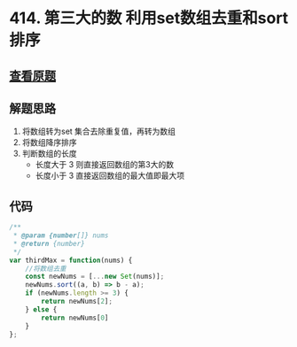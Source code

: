 # 414. 第三大的数  利用set数组去重和sort排序

## [查看原题](https://leetcode-cn.com/problems/third-maximum-number/)
## 解题思路
1. 将数组转为set 集合去除重复值，再转为数组
2. 将数组降序排序
3. 判断数组的长度
    - 长度大于 3 则直接返回数组的第3大的数
    - 长度小于 3 直接返回数组的最大值即最大项

## 代码

```javascript
/**
 * @param {number[]} nums
 * @return {number}
 */
var thirdMax = function(nums) {
    //将数组去重
    const newNums = [...new Set(nums)];
    newNums.sort((a, b) => b - a);
    if (newNums.length >= 3) {
        return newNums[2];
    } else {
        return newNums[0]
    }
};

```